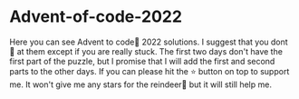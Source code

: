 # Advent-of-code-2022
Here you can see Advent to code🎄 2022 solutions.
I suggest that you dont 👀 at them except if you are really stuck.
The first two days don't have the first part of the puzzle, but I promise that I will add the first and second parts to the other days.
If you can please hit the ⭐ button on top to support me. It won't give me any stars for the reindeer🦌 but it will still help me.
